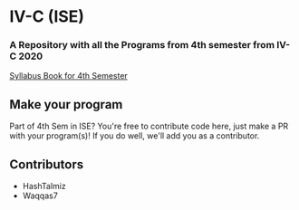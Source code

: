 # IV-C (ISE)
### A Repository with all the Programs from 4th semester from IV-C 2020<br/>
<a href="https://msrit-bucket.s3-us-west-2.amazonaws.com/Departments/ISE/Syllabus/UG_3-4_Sem-2019-20.pdf" target="_blank">Syllabus Book for 4th Semester</a>

## Make your program
Part of 4th Sem in ISE? You're free to contribute code here, just make a PR with your program(s)! If you do well, we'll add you as a contributor.

## Contributors
* HashTalmiz
* Waqqas7
